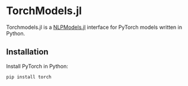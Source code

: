 # TorchModels.jl

Torchmodels.jl is a [NLPModels.jl](https://github.com/JuliaSmoothOptimizers/NLPModels.jl) interface for PyTorch models written in Python.

## Installation

Install PyTorch in Python:

```bash
pip install torch
```

